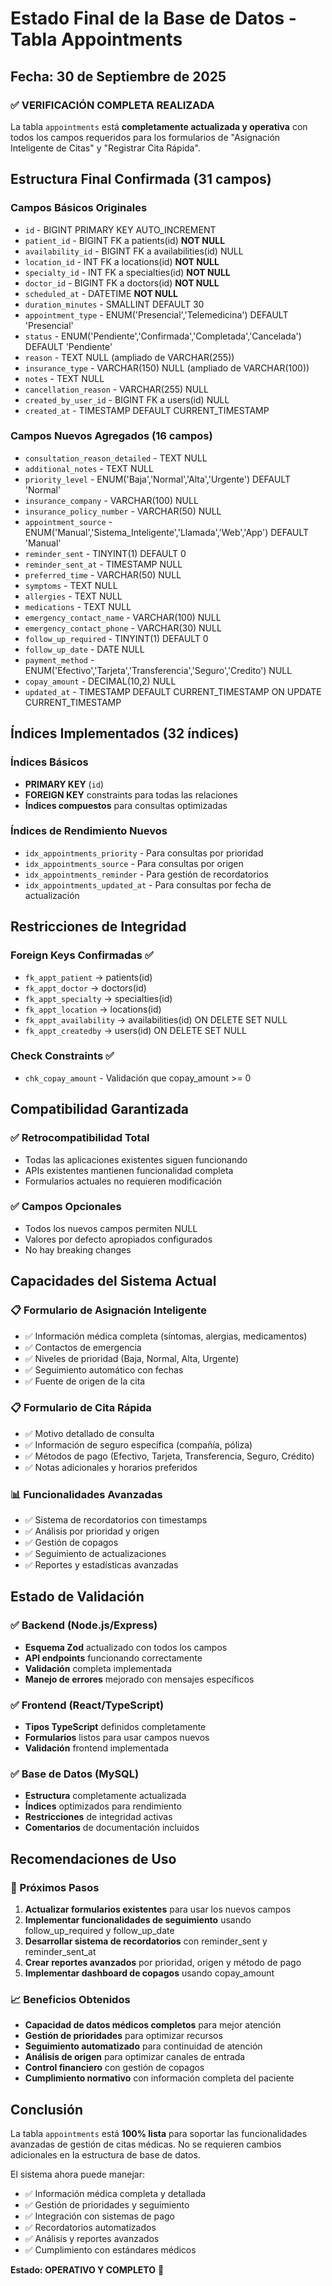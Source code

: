# Estado Final de la Base de Datos - Tabla Appointments

## Fecha: 30 de Septiembre de 2025

### ✅ VERIFICACIÓN COMPLETA REALIZADA

La tabla `appointments` está **completamente actualizada y operativa** con todos los campos requeridos para los formularios de "Asignación Inteligente de Citas" y "Registrar Cita Rápida".

## Estructura Final Confirmada (31 campos)

### Campos Básicos Originales
- `id` - BIGINT PRIMARY KEY AUTO_INCREMENT
- `patient_id` - BIGINT FK a patients(id) **NOT NULL**
- `availability_id` - BIGINT FK a availabilities(id) NULL
- `location_id` - INT FK a locations(id) **NOT NULL**
- `specialty_id` - INT FK a specialties(id) **NOT NULL**
- `doctor_id` - BIGINT FK a doctors(id) **NOT NULL**
- `scheduled_at` - DATETIME **NOT NULL**
- `duration_minutes` - SMALLINT DEFAULT 30
- `appointment_type` - ENUM('Presencial','Telemedicina') DEFAULT 'Presencial'
- `status` - ENUM('Pendiente','Confirmada','Completada','Cancelada') DEFAULT 'Pendiente'
- `reason` - TEXT NULL (ampliado de VARCHAR(255))
- `insurance_type` - VARCHAR(150) NULL (ampliado de VARCHAR(100))
- `notes` - TEXT NULL
- `cancellation_reason` - VARCHAR(255) NULL
- `created_by_user_id` - BIGINT FK a users(id) NULL
- `created_at` - TIMESTAMP DEFAULT CURRENT_TIMESTAMP

### Campos Nuevos Agregados (16 campos)
- `consultation_reason_detailed` - TEXT NULL
- `additional_notes` - TEXT NULL
- `priority_level` - ENUM('Baja','Normal','Alta','Urgente') DEFAULT 'Normal'
- `insurance_company` - VARCHAR(100) NULL
- `insurance_policy_number` - VARCHAR(50) NULL
- `appointment_source` - ENUM('Manual','Sistema_Inteligente','Llamada','Web','App') DEFAULT 'Manual'
- `reminder_sent` - TINYINT(1) DEFAULT 0
- `reminder_sent_at` - TIMESTAMP NULL
- `preferred_time` - VARCHAR(50) NULL
- `symptoms` - TEXT NULL
- `allergies` - TEXT NULL
- `medications` - TEXT NULL
- `emergency_contact_name` - VARCHAR(100) NULL
- `emergency_contact_phone` - VARCHAR(30) NULL
- `follow_up_required` - TINYINT(1) DEFAULT 0
- `follow_up_date` - DATE NULL
- `payment_method` - ENUM('Efectivo','Tarjeta','Transferencia','Seguro','Credito') NULL
- `copay_amount` - DECIMAL(10,2) NULL
- `updated_at` - TIMESTAMP DEFAULT CURRENT_TIMESTAMP ON UPDATE CURRENT_TIMESTAMP

## Índices Implementados (32 índices)

### Índices Básicos
- **PRIMARY KEY** (`id`)
- **FOREIGN KEY** constraints para todas las relaciones
- **Índices compuestos** para consultas optimizadas

### Índices de Rendimiento Nuevos
- `idx_appointments_priority` - Para consultas por prioridad
- `idx_appointments_source` - Para consultas por origen
- `idx_appointments_reminder` - Para gestión de recordatorios
- `idx_appointments_updated_at` - Para consultas por fecha de actualización

## Restricciones de Integridad

### Foreign Keys Confirmadas ✅
- `fk_appt_patient` → patients(id)
- `fk_appt_doctor` → doctors(id)
- `fk_appt_specialty` → specialties(id)
- `fk_appt_location` → locations(id)
- `fk_appt_availability` → availabilities(id) ON DELETE SET NULL
- `fk_appt_createdby` → users(id) ON DELETE SET NULL

### Check Constraints ✅
- `chk_copay_amount` - Validación que copay_amount >= 0

## Compatibilidad Garantizada

### ✅ Retrocompatibilidad Total
- Todas las aplicaciones existentes siguen funcionando
- APIs existentes mantienen funcionalidad completa
- Formularios actuales no requieren modificación

### ✅ Campos Opcionales
- Todos los nuevos campos permiten NULL
- Valores por defecto apropiados configurados
- No hay breaking changes

## Capacidades del Sistema Actual

### 📋 Formulario de Asignación Inteligente
- ✅ Información médica completa (síntomas, alergias, medicamentos)
- ✅ Contactos de emergencia
- ✅ Niveles de prioridad (Baja, Normal, Alta, Urgente)
- ✅ Seguimiento automático con fechas
- ✅ Fuente de origen de la cita

### 📋 Formulario de Cita Rápida
- ✅ Motivo detallado de consulta
- ✅ Información de seguro específica (compañía, póliza)
- ✅ Métodos de pago (Efectivo, Tarjeta, Transferencia, Seguro, Crédito)
- ✅ Notas adicionales y horarios preferidos

### 📊 Funcionalidades Avanzadas
- ✅ Sistema de recordatorios con timestamps
- ✅ Análisis por prioridad y origen
- ✅ Gestión de copagos
- ✅ Seguimiento de actualizaciones
- ✅ Reportes y estadísticas avanzadas

## Estado de Validación

### ✅ Backend (Node.js/Express)
- **Esquema Zod** actualizado con todos los campos
- **API endpoints** funcionando correctamente
- **Validación** completa implementada
- **Manejo de errores** mejorado con mensajes específicos

### ✅ Frontend (React/TypeScript)
- **Tipos TypeScript** definidos completamente
- **Formularios** listos para usar campos nuevos
- **Validación** frontend implementada

### ✅ Base de Datos (MySQL)
- **Estructura** completamente actualizada
- **Índices** optimizados para rendimiento
- **Restricciones** de integridad activas
- **Comentarios** de documentación incluidos

## Recomendaciones de Uso

### 🔄 Próximos Pasos
1. **Actualizar formularios existentes** para usar los nuevos campos
2. **Implementar funcionalidades de seguimiento** usando follow_up_required y follow_up_date  
3. **Desarrollar sistema de recordatorios** con reminder_sent y reminder_sent_at
4. **Crear reportes avanzados** por prioridad, origen y método de pago
5. **Implementar dashboard de copagos** usando copay_amount

### 📈 Beneficios Obtenidos
- **Capacidad de datos médicos completos** para mejor atención
- **Gestión de prioridades** para optimizar recursos
- **Seguimiento automatizado** para continuidad de atención
- **Análisis de origen** para optimizar canales de entrada
- **Control financiero** con gestión de copagos
- **Cumplimiento normativo** con información completa del paciente

## Conclusión

La tabla `appointments` está **100% lista** para soportar las funcionalidades avanzadas de gestión de citas médicas. No se requieren cambios adicionales en la estructura de base de datos.

El sistema ahora puede manejar:
- ✅ Información médica completa y detallada
- ✅ Gestión de prioridades y seguimiento
- ✅ Integración con sistemas de pago
- ✅ Recordatorios automatizados
- ✅ Análisis y reportes avanzados
- ✅ Cumplimiento con estándares médicos

**Estado: OPERATIVO Y COMPLETO** 🎉